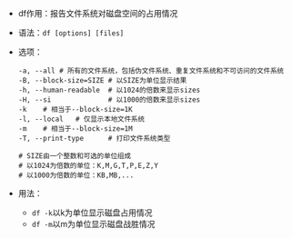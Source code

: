 - df作用：报告文件系统对磁盘空间的占用情况

- 语法：`df [options] [files]`

- 选项：

  ```
  -a, --all	# 所有的文件系统，包括伪文件系统、重复文件系统和不可访问的文件系统
  -B, --block-size=SIZE	# 以SIZE为单位显示结果
  -h, --human-readable	# 以1024的倍数来显示sizes
  -H, --si				# 以1000的倍数来显示sizes
  -k	# 相当于--block-size=1K
  -l, --local	# 仅显示本地文件系统
  -m	# 相当于--block-size=1M
  -T, --print-type		# 打印文件系统类型
  
  # SIZE由一个整数和可选的单位组成
  # 以1024为倍数的单位：K,M,G,T,P,E,Z,Y
  # 以1000为倍数的单位：KB,MB,...
  ```

- 用法：
  - `df -k`以k为单位显示磁盘占用情况
  - `df -m`以m为单位显示磁盘战胜情况
